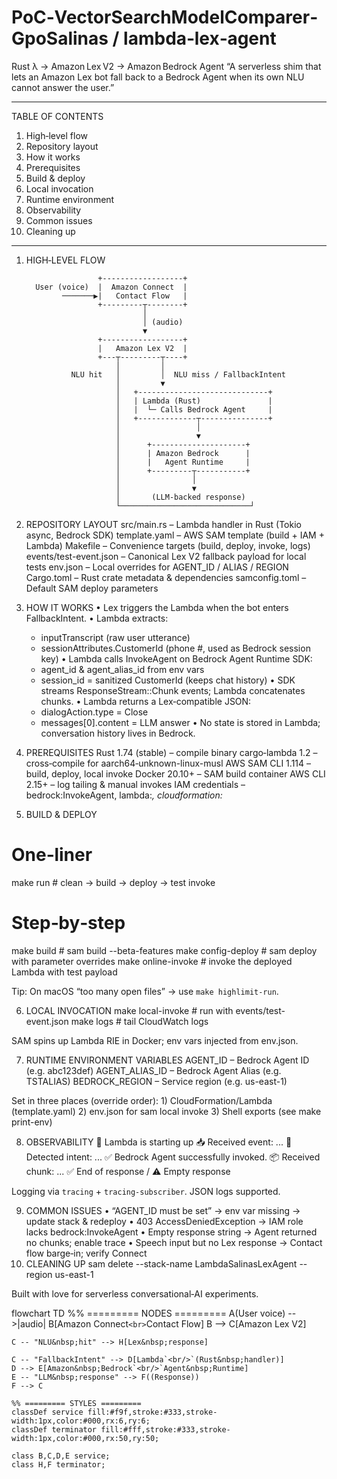 PoC‑VectorSearchModelComparer‑GpoSalinas / lambda‑lex‑agent
===============================================================

Rust λ  →  Amazon Lex V2  →  Amazon Bedrock Agent
“A serverless shim that lets an Amazon Lex bot fall back to a Bedrock Agent when its own NLU cannot answer the user.”

---

TABLE OF CONTENTS

1. High‑level flow
2. Repository layout
3. How it works
4. Prerequisites
5. Build & deploy
6. Local invocation
7. Runtime environment
8. Observability
9. Common issues
10. Cleaning up

---

1. HIGH‑LEVEL FLOW
   

   ```text
                   +------------------+
     User (voice)  |  Amazon Connect  |
           ───────▶|   Contact Flow   |
                   +---------┬--------+
                             │
                             │ (audio)
                             ▼
                   +------------------+
                   |   Amazon Lex V2  |
                   +---┬---------┬----+
                       │         │
             NLU hit   │         │  NLU miss / FallbackIntent
                       │         ▼
                       │   +-----------------------------+
                       │   | Lambda (Rust)               |
                       │   |  └─ Calls Bedrock Agent     |
                       │   +-------------┬---------------+
                       │                 │
                       │                 ▼
                       │      +---------------------+
                       │      | Amazon Bedrock      |
                       │      |   Agent Runtime     |
                       │      +---------┬-----------+
                       │                │
                       │                ▼
                       │       (LLM‑backed response)
                       └─────────────────────────────┘
   ```
2. REPOSITORY LAYOUT
   src/main.rs               – Lambda handler in Rust (Tokio async, Bedrock SDK)
   template.yaml             – AWS SAM template (build + IAM + Lambda)
   Makefile                  – Convenience targets (build, deploy, invoke, logs)
   events/test-event.json    – Canonical Lex V2 fallback payload for local tests
   env.json                  – Local overrides for AGENT_ID / ALIAS / REGION
   Cargo.toml                – Rust crate metadata & dependencies
   samconfig.toml            – Default SAM deploy parameters
3. HOW IT WORKS
   • Lex triggers the Lambda when the bot enters FallbackIntent.
   • Lambda extracts:

   - inputTranscript  (raw user utterance)
   - sessionAttributes.CustomerId  (phone #, used as Bedrock session key)
     • Lambda calls InvokeAgent on Bedrock Agent Runtime SDK:
   - agent_id & agent_alias_id from env vars
   - session_id = sanitized CustomerId (keeps chat history)
     • SDK streams ResponseStream::Chunk events; Lambda concatenates chunks.
     • Lambda returns a Lex‑compatible JSON:
   - dialogAction.type = Close
   - messages[0].content = LLM answer
     • No state is stored in Lambda; conversation history lives in Bedrock.
4. PREREQUISITES
   Rust 1.74 (stable)            – compile binary
   cargo‑lambda 1.2              – cross‑compile for aarch64‑unknown-linux-musl
   AWS SAM CLI 1.114             – build, deploy, local invoke
   Docker 20.10+                 – SAM build container
   AWS CLI 2.15+                 – log tailing & manual invokes
   IAM credentials               – bedrock:InvokeAgent, lambda:*, cloudformation:*
5. BUILD & DEPLOY

# One‑liner

  make run              # clean → build → deploy → test invoke

# Step‑by‑step

  make build            # sam build --beta-features
  make config-deploy    # sam deploy with parameter overrides
  make online-invoke    # invoke the deployed Lambda with test payload

  Tip: On macOS “too many open files” → use `make highlimit-run`.

6. LOCAL INVOCATION
   make local-invoke     # run with events/test-event.json
   make logs             # tail CloudWatch logs

  SAM spins up Lambda RIE in Docker; env vars injected from env.json.

7. RUNTIME ENVIRONMENT VARIABLES
   AGENT_ID         – Bedrock Agent ID        (e.g. abc123def)
   AGENT_ALIAS_ID   – Bedrock Agent Alias     (e.g. TSTALIAS)
   BEDROCK_REGION   – Service region          (e.g. us-east-1)

  Set in three places (override order):
    1) CloudFormation/Lambda (template.yaml)
    2) env.json for sam local invoke
    3) Shell exports (see make print-env)

8. OBSERVABILITY
   🚀  Lambda is starting up
   📥  Received event: ...
   🎯  Detected intent: ...
   ✅  Bedrock Agent successfully invoked.
   📦  Received chunk: ...
   ✅  End of response / ⚠️ Empty response

  Logging via `tracing` + `tracing-subscriber`. JSON logs supported.

9. COMMON ISSUES
   • “AGENT_ID must be set”            → env var missing → update stack & redeploy
   • 403 AccessDeniedException         → IAM role lacks bedrock:InvokeAgent
   • Empty response string             → Agent returned no chunks; enable trace
   • Speech input but no Lex response  → Contact flow barge‑in; verify Connect
10. CLEANING UP
    sam delete --stack-name LambdaSalinasLexAgent --region us-east-1

Built with love for serverless conversational‑AI experiments.


flowchart TD
    %% ========= NODES =========
    A(User&nbsp;voice) -->|audio| B[Amazon&nbsp;Connect`<br>`Contact&nbsp;Flow]
    B --> C[Amazon&nbsp;Lex&nbsp;V2]

    C -- "NLU&nbsp;hit" --> H[Lex&nbsp;response]

    C -- "FallbackIntent" --> D[Lambda`<br/>`(Rust&nbsp;handler)]
    D --> E[Amazon&nbsp;Bedrock`<br/>`Agent&nbsp;Runtime]
    E -- "LLM&nbsp;response" --> F((Response))
    F --> C

    %% ========= STYLES =========
    classDef service fill:#f9f,stroke:#333,stroke-width:1px,color:#000,rx:6,ry:6;
    classDef terminator fill:#fff,stroke:#333,stroke-width:1px,color:#000,rx:50,ry:50;

    class B,C,D,E service;
    class H,F terminator;
